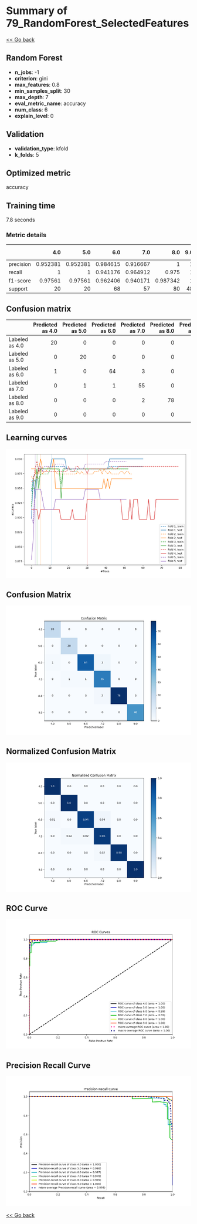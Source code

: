 # Summary of 79_RandomForest_SelectedFeatures

[<< Go back](../README.md)


## Random Forest
- **n_jobs**: -1
- **criterion**: gini
- **max_features**: 0.8
- **min_samples_split**: 30
- **max_depth**: 7
- **eval_metric_name**: accuracy
- **num_class**: 6
- **explain_level**: 0

## Validation
 - **validation_type**: kfold
 - **k_folds**: 5

## Optimized metric
accuracy

## Training time

7.8 seconds

### Metric details
|           |       4.0 |       5.0 |       6.0 |       7.0 |       8.0 |   9.0 |   accuracy |   macro avg |   weighted avg |   logloss |
|:----------|----------:|----------:|----------:|----------:|----------:|------:|-----------:|------------:|---------------:|----------:|
| precision |  0.952381 |  0.952381 |  0.984615 |  0.916667 |  1        |     1 |   0.972696 |    0.967674 |       0.973717 |  0.183196 |
| recall    |  1        |  1        |  0.941176 |  0.964912 |  0.975    |     1 |   0.972696 |    0.980181 |       0.972696 |  0.183196 |
| f1-score  |  0.97561  |  0.97561  |  0.962406 |  0.940171 |  0.987342 |     1 |   0.972696 |    0.973523 |       0.97285  |  0.183196 |
| support   | 20        | 20        | 68        | 57        | 80        |    48 |   0.972696 |  293        |     293        |  0.183196 |


## Confusion matrix
|                |   Predicted as 4.0 |   Predicted as 5.0 |   Predicted as 6.0 |   Predicted as 7.0 |   Predicted as 8.0 |   Predicted as 9.0 |
|:---------------|-------------------:|-------------------:|-------------------:|-------------------:|-------------------:|-------------------:|
| Labeled as 4.0 |                 20 |                  0 |                  0 |                  0 |                  0 |                  0 |
| Labeled as 5.0 |                  0 |                 20 |                  0 |                  0 |                  0 |                  0 |
| Labeled as 6.0 |                  1 |                  0 |                 64 |                  3 |                  0 |                  0 |
| Labeled as 7.0 |                  0 |                  1 |                  1 |                 55 |                  0 |                  0 |
| Labeled as 8.0 |                  0 |                  0 |                  0 |                  2 |                 78 |                  0 |
| Labeled as 9.0 |                  0 |                  0 |                  0 |                  0 |                  0 |                 48 |

## Learning curves
![Learning curves](learning_curves.png)
## Confusion Matrix

![Confusion Matrix](confusion_matrix.png)


## Normalized Confusion Matrix

![Normalized Confusion Matrix](confusion_matrix_normalized.png)


## ROC Curve

![ROC Curve](roc_curve.png)


## Precision Recall Curve

![Precision Recall Curve](precision_recall_curve.png)



[<< Go back](../README.md)
